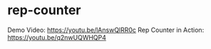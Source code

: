 # rep-counter
Demo Video: https://youtu.be/lAnswQlRR0c
Rep Counter in Action: https://youtu.be/q2nwUQWHQP4

